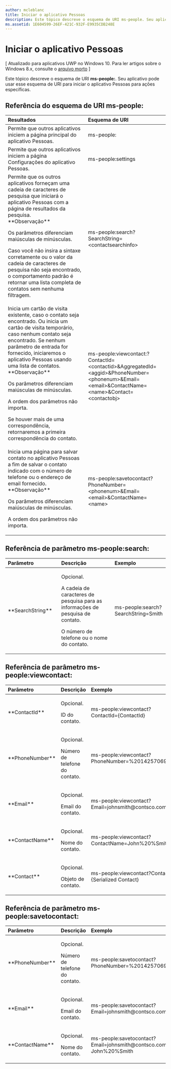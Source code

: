 ```yaml
---
author: mcleblanc
title: Iniciar o aplicativo Pessoas
description: Este tópico descreve o esquema de URI ms-people. Seu aplicativo pode usar esse esquema de URI para iniciar o aplicativo Pessoas para ações específicas.
ms.assetid: 1E604599-26EF-421C-932F-E9935CDB248E
---
```


# Iniciar o aplicativo Pessoas


\[ Atualizado para aplicativos UWP no Windows 10. Para ler artigos sobre o Windows 8.x, consulte o [arquivo morto](http://go.microsoft.com/fwlink/p/?linkid=619132) \]


Este tópico descreve o esquema de URI **ms-people:**. Seu aplicativo pode usar esse esquema de URI para iniciar o aplicativo Pessoas para ações específicas.

## Referência do esquema de URI ms-people:


<table>
<colgroup>
<col width="50%" />
<col width="50%" />
</colgroup>
<thead>
<tr class="header">
<th align="left">Resultados</th>
<th align="left">Esquema de URI</th>
</tr>
</thead>
<tbody>
<tr class="odd">
<td align="left">Permite que outros aplicativos iniciem a página principal do aplicativo Pessoas.</td>
<td align="left">ms-people:</td>
</tr>
<tr class="even">
<td align="left">Permite que outros aplicativos iniciem a página Configurações do aplicativo Pessoas.</td>
<td align="left">ms-people:settings</td>
</tr>
<tr class="odd">
<td align="left">Permite que os outros aplicativos forneçam uma cadeia de caracteres de pesquisa que iniciará o aplicativo Pessoas com a página de resultados da pesquisa.
<div class="alert">
**Observação**  
<p>Os parâmetros diferenciam maiúsculas de minúsculas.</p>
<p>Caso você não insira a sintaxe corretamente ou o valor da cadeia de caracteres de pesquisa não seja encontrado, o comportamento padrão é retornar uma lista completa de contatos sem nenhuma filtragem.</p>
</div>
<div>
 
</div></td>
<td align="left">ms-people:search?SearchString=&lt;contactsearchinfo&gt;</td>
</tr>
<tr class="even">
<td align="left">Inicia um cartão de visita existente, caso o contato seja encontrado. Ou inicia um cartão de visita temporário, caso nenhum contato seja encontrado. Se nenhum parâmetro de entrada for fornecido, iniciaremos o aplicativo Pessoas usando uma lista de contatos.
<div class="alert">
**Observação**  
<p>Os parâmetros diferenciam maiúsculas de minúsculas.</p>
<p>A ordem dos parâmetros não importa.</p>
<p>Se houver mais de uma correspondência, retornaremos a primeira correspondência do contato.</p>
</div>
<div>
 
</div></td>
<td align="left">ms-people:viewcontact:?ContactId=&lt;contactid&gt;&amp;AggregatedId=&lt;aggid&gt;&amp;PhoneNumber= &lt;phonenum&gt;&amp;Email=&lt;email&gt;&amp;ContactName=&lt;name&gt;&amp;Contact=&lt;contactobj&gt;</td>
</tr>
<tr class="odd">
<td align="left">Inicia uma página para salvar contato no aplicativo Pessoas a fim de salvar o contato indicado com o número de telefone ou o endereço de email fornecido.
<div class="alert">
**Observação**  
<p>Os parâmetros diferenciam maiúsculas de minúsculas.</p>
<p>A ordem dos parâmetros não importa.</p>
</div>
<div>
 
</div></td>
<td align="left">ms-people:savetocontact?PhoneNumber= &lt;phonenum&gt;&amp;Email=&lt;email&gt;&amp;ContactName=&lt;name&gt;</td>
</tr>
</tbody>
</table>

 

## Referência de parâmetro ms-people:search:


<table>
<colgroup>
<col width="33%" />
<col width="33%" />
<col width="33%" />
</colgroup>
<thead>
<tr class="header">
<th align="left">Parâmetro</th>
<th align="left">Descrição</th>
<th align="left">Exemplo</th>
</tr>
</thead>
<tbody>
<tr class="odd">
<td align="left">**SearchString**</td>
<td align="left"><p>Opcional.</p>
<p>A cadeia de caracteres de pesquisa para as informações de pesquisa de contato.</p>
<p>O número de telefone ou o nome do contato.</p></td>
<td align="left"><p>ms-people:search?SearchString=Smith</p></td>
</tr>
</tbody>
</table>

 

## Referência de parâmetro ms-people:viewcontact:


<table>
<colgroup>
<col width="33%" />
<col width="33%" />
<col width="33%" />
</colgroup>
<thead>
<tr class="header">
<th align="left">Parâmetro</th>
<th align="left">Descrição</th>
<th align="left">Exemplo</th>
</tr>
</thead>
<tbody>
<tr class="odd">
<td align="left">**ContactId**</td>
<td align="left"><p>Opcional.</p>
<p>ID do contato.</p></td>
<td align="left"><p>ms-people:viewcontact?ContactId={ContactId}</p></td>
</tr>
<tr class="even">
<td align="left">**PhoneNumber**</td>
<td align="left"><p>Opcional.</p>
<p>Número de telefone do contato.</p></td>
<td align="left"><p>ms-people:viewcontact?PhoneNumber=%2014257069326</p></td>
</tr>
<tr class="odd">
<td align="left">**Email**</td>
<td align="left"><p>Opcional.</p>
<p>Email do contato.</p></td>
<td align="left"><p>ms-people:viewcontact?Email=johnsmith@contsco.com</p></td>
</tr>
<tr class="even">
<td align="left">**ContactName**</td>
<td align="left"><p>Opcional.</p>
<p>Nome do contato.</p></td>
<td align="left"><p>ms-people:viewcontact?ContactName=John%20%Smith</p></td>
</tr>
<tr class="odd">
<td align="left">**Contact**</td>
<td align="left"><p>Opcional.</p>
<p>Objeto de contato.</p></td>
<td align="left"><p>ms-people:viewcontact?Contact={Serialized Contact}</p></td>
</tr>
</tbody>
</table>

 

## Referência de parâmetro ms-people:savetocontact:


<table>
<colgroup>
<col width="33%" />
<col width="33%" />
<col width="33%" />
</colgroup>
<thead>
<tr class="header">
<th align="left">Parâmetro</th>
<th align="left">Descrição</th>
<th align="left">Exemplo</th>
</tr>
</thead>
<tbody>
<tr class="odd">
<td align="left">**PhoneNumber**</td>
<td align="left"><p>Opcional.</p>
<p>Número de telefone do contato.</p></td>
<td align="left"><p>ms-people:savetocontact?PhoneNumber=%2014257069326</p></td>
</tr>
<tr class="even">
<td align="left">**Email**</td>
<td align="left"><p>Opcional.</p>
<p>Email do contato.</p></td>
<td align="left"><p>ms-people:savetocontact?Email=johnsmith@contsco.com</p></td>
</tr>
<tr class="odd">
<td align="left">**ContactName**</td>
<td align="left"><p>Opcional.</p>
<p>Nome do contato.</p></td>
<td align="left"><p>ms-people:savetocontact?Email=johnsmith@contsco.com&amp;ContactName= John%20%Smith</p></td>
</tr>
</tbody>
</table>

 

 

 





<!--HONumber=May16_HO2-->


